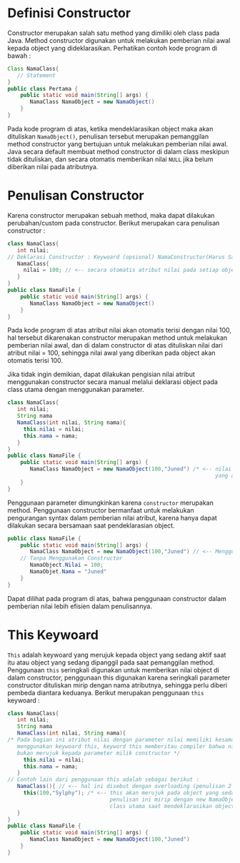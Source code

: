 # Definisi Constructor
Constructor merupakan salah satu method yang dimiliki oleh class pada Java. Method constructor digunakan untuk melakukan pemberian nilai awal kepada object yang dideklarasikan. Perhatikan contoh kode program di bawah :
``````Java
Class NamaClass{
   // Statement
}
public class Pertama {
    public static void main(String[] args) {
       NamaClass NamaObject = new NamaObject()       
    }
}
``````
Pada kode program di atas, ketika mendeklarasikan object maka akan dituliskan `NamaObject()`, penulisan tersebut merupakan pemanggilan method constructor yang bertujuan untuk melakukan pemberian nilai awal. Java secara default membuat method constructor di dalam class meskipun tidak dituliskan, dan secara otomatis memberikan nilai `NULL` jika belum diberikan nilai pada atributnya. 

# Penulisan Constructor
Karena constructor merupakan sebuah method, maka dapat dilakukan perubahan/custom pada constructor. Berikut merupakan cara penulisan constructor :
``````Java
class NamaClass{
   int nilai;
// Deklarasi Constructor : Keywoard (opsional) NamaConstructor(Harus Sama dengan Nama Class) { Statement }
   NamaClass{
     nilai = 100; // <-- secara otomatis atribut nilai pada setiap object akan bernilai 100
   }
}
public class NamaFile {
    public static void main(String[] args) {
       NamaClass NamaObject = new NamaObject()       
    }
}
`````` 
Pada kode program di atas atribut nilai akan otomatis terisi dengan nilai 100, hal tersebut dikarenakan constructor merupakan method untuk melakukan pemberian nilai awal, dan di dalam constructor di atas dituliskan nilai dari atribut nilai = 100, sehingga nilai awal yang diberikan pada object akan otomatis terisi 100. 

Jika tidak ingin demikian, dapat dilakukan pengisian nilai atribut menggunakan constructor secara manual melalui deklarasi object pada class utama dengan menggunakan parameter.
``````Java
class NamaClass{
   int nilai;
   String nama
   NamaClass(int nilai, String nama){
     this.nilai = nilai;
     this.nama = nama;
   }
}
public class NamaFile {
    public static void main(String[] args) {
       NamaClass NamaObject = new NamaObject(100,"Juned") /* <-- nilai awal diisikan di dalam tanda kurung 
                                                                 yang akan menjadi argumen menuju constructor. */       
    }
}
``````
Penggunaan parameter dimungkinkan karena `constructor` merupakan method. Penggunaan constructor bermanfaat untuk melakukan pengurangan syntax dalam pemberian nilai atribut, karena hanya dapat dilakukan secara bersamaan saat pendeklarasian object.

`````Java
public class NamaFile {
    public static void main(String[] args) {
       NamaClass NamaObject = new NamaObject(100,"Juned") // <-- Menggunakan Constructor
    // Tanpa Menggunakan Constructor  
       NamaObject.Nilai = 100;
       NamaObjet.Nama = "Juned"   
    }
}

````` 
Dapat dilihat pada program di atas, bahwa penggunaan constructor dalam pemberian nilai lebih efisien dalam penulisannya.
# This Keywoard
`This` adalah keywoard yang merujuk kepada object yang sedang aktif saat itu atau object yang sedang dipanggil pada saat pemanggilan method. Penggunaan `this` seringkali digunakan untuk memberikan nilai object di dalam constructor, penggunaan this digunakan karena seringkali parameter constructor dituliskan mirip dengan nama atributnya, sehingga perlu diberi pembeda diantara keduanya. Berikut merupakan penggunaan `this` keywoard : 
``````Java
class NamaClass{
   int nilai;
   String nama
   NamaClass(int nilai, String nama){
/* Pada bagian ini atribut nilai dengan parameter nilai memiliki kesamaan nama, sehingga compiler perlu diberitau bahwa keduanya berbeda dengan 
   menggunakan keywoard this, keyword this memberitau compiler bahwa nilai tersebut merujuk kepada atribut nilai milik object yang tengah dipanggil
   bukan merujuk kepada parameter milik constructor */
     this.nilai = nilai; 
     this.nama = nama;
   }
// Contoh lain dari penggunaan this adalah sebagai berikut : 
   NamaClass(){ // <-- hal ini disebut dengan overloading (penulisan 2 method yang sama dengan parameter yang berbeda)
     this(100,"Sylphy"); /* <-- this akan merujuk pada object yang sedang aktif, 
                                penulisan ini mirip dengan new NamaObject(); pada 
                                class utama saat mendeklarasikan object baru */ 
   }
}
public class NamaFile {
    public static void main(String[] args) {
       NamaClass NamaObject = new NamaObject(100,"Juned")     
    }
}
``````